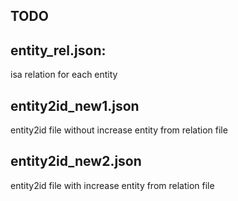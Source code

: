 ## TODO
<!-- 1. generate the key:value map between entity2id and isa_relation (DONE)
2. process the case the '/' in the entity. ('/' is space, but in relateion file, "_" is space. So I united them as "_")
3. increase the entity in the entity2id. (DONE) -->

## entity_rel.json: 
isa relation for each entity

## entity2id_new1.json
entity2id file without increase entity from relation file

## entity2id_new2.json
entity2id file with increase entity from relation file

